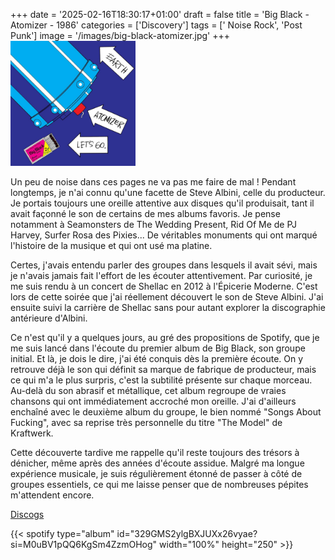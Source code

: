 +++
date = '2025-02-16T18:30:17+01:00'
draft = false
title = 'Big Black - Atomizer - 1986'
categories = ['Discovery']
tags = [' Noise Rock', 'Post Punk']
image = '/images/big-black-atomizer.jpg'
+++
<img src="./images/big-black-atomizer.jpg" width="200"/>

Un peu de noise dans ces pages ne va pas me faire de mal ! Pendant longtemps, je n'ai connu qu'une facette de Steve Albini, celle du producteur. Je portais toujours une oreille attentive aux disques qu'il produisait, tant il avait façonné le son de certains de mes albums favoris. Je pense notamment à Seamonsters de The Wedding Present, Rid Of Me de PJ Harvey, Surfer Rosa des Pixies... De véritables monuments qui ont marqué l'histoire de la musique et qui ont usé ma platine.

Certes, j'avais entendu parler des groupes dans lesquels il avait sévi, mais je n'avais jamais fait l'effort de les écouter attentivement. Par curiosité, je me suis rendu à un concert de Shellac en 2012 à l'Épicerie Moderne. C'est lors de cette soirée que j'ai réellement découvert le son de Steve Albini. J'ai ensuite suivi la carrière de Shellac sans pour autant explorer la discographie antérieure d'Albini.

Ce n'est qu'il y a quelques jours, au gré des propositions de Spotify, que je me suis lancé dans l'écoute du premier album de Big Black, son groupe initial. Et là, je dois le dire, j'ai été conquis dès la première écoute. On y retrouve déjà le son qui définit sa marque de fabrique de producteur, mais ce qui m'a le plus surpris, c'est la subtilité présente sur chaque morceau. Au-delà du son abrasif et métallique, cet album regroupe de vraies chansons qui ont immédiatement accroché mon oreille. J'ai d'ailleurs enchaîné avec le deuxième album du groupe, le bien nommé "Songs About Fucking", avec sa reprise très personnelle du titre "The Model" de Kraftwerk. 

Cette découverte tardive me rappelle qu'il reste toujours des trésors à dénicher, même après des années d'écoute assidue. Malgré ma longue expérience musicale, je suis régulièrement étonné de passer à côté de groupes essentiels, ce qui me laisse penser que de nombreuses pépites m'attendent encore.

[Discogs](https://www.discogs.com/fr/master/6398-Big-Black-Atomizer)

{{< spotify type="album" id="329GMS2ylgBXJUXx26vyae?si=M0uBV1pQQ6KgSm4ZzmOHog" width="100%" height="250" >}}
